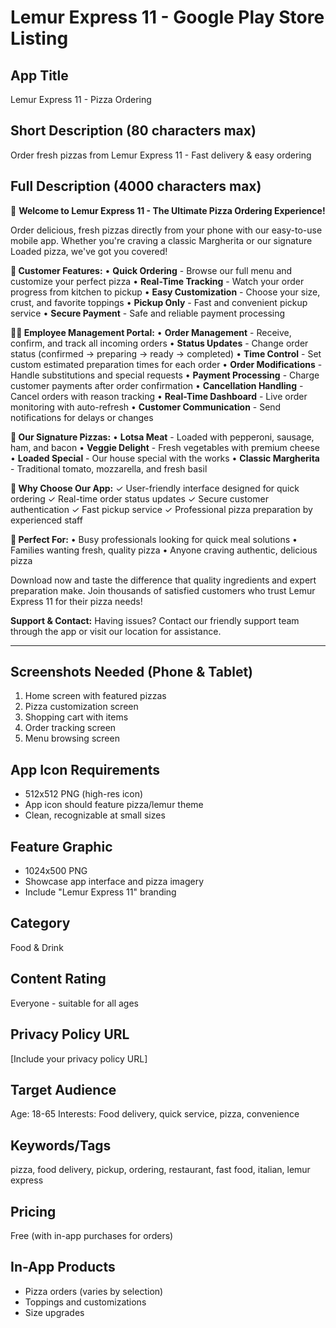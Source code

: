 # Lemur Express 11 - Google Play Store Listing

## App Title
Lemur Express 11 - Pizza Ordering

## Short Description (80 characters max)
Order fresh pizzas from Lemur Express 11 - Fast delivery & easy ordering

## Full Description (4000 characters max)

🍕 **Welcome to Lemur Express 11 - The Ultimate Pizza Ordering Experience!**

Order delicious, fresh pizzas directly from your phone with our easy-to-use mobile app. Whether you're craving a classic Margherita or our signature Loaded pizza, we've got you covered!

**🚀 Customer Features:**
• **Quick Ordering** - Browse our full menu and customize your perfect pizza
• **Real-Time Tracking** - Watch your order progress from kitchen to pickup
• **Easy Customization** - Choose your size, crust, and favorite toppings
• **Pickup Only** - Fast and convenient pickup service
• **Secure Payment** - Safe and reliable payment processing

**👨‍🍳 Employee Management Portal:**
• **Order Management** - Receive, confirm, and track all incoming orders
• **Status Updates** - Change order status (confirmed → preparing → ready → completed)
• **Time Control** - Set custom estimated preparation times for each order
• **Order Modifications** - Handle substitutions and special requests
• **Payment Processing** - Charge customer payments after order confirmation
• **Cancellation Handling** - Cancel orders with reason tracking
• **Real-Time Dashboard** - Live order monitoring with auto-refresh
• **Customer Communication** - Send notifications for delays or changes

**🍕 Our Signature Pizzas:**
• **Lotsa Meat** - Loaded with pepperoni, sausage, ham, and bacon
• **Veggie Delight** - Fresh vegetables with premium cheese
• **Loaded Special** - Our house special with the works
• **Classic Margherita** - Traditional tomato, mozzarella, and fresh basil

**📱 Why Choose Our App:**
✓ User-friendly interface designed for quick ordering
✓ Real-time order status updates
✓ Secure customer authentication
✓ Fast pickup service
✓ Professional pizza preparation by experienced staff

**🎯 Perfect For:**
• Busy professionals looking for quick meal solutions
• Families wanting fresh, quality pizza
• Anyone craving authentic, delicious pizza

Download now and taste the difference that quality ingredients and expert preparation make. Join thousands of satisfied customers who trust Lemur Express 11 for their pizza needs!

**Support & Contact:**
Having issues? Contact our friendly support team through the app or visit our location for assistance.

---

## Screenshots Needed (Phone & Tablet)
1. Home screen with featured pizzas
2. Pizza customization screen
3. Shopping cart with items
4. Order tracking screen
5. Menu browsing screen

## App Icon Requirements
- 512x512 PNG (high-res icon)
- App icon should feature pizza/lemur theme
- Clean, recognizable at small sizes

## Feature Graphic
- 1024x500 PNG
- Showcase app interface and pizza imagery
- Include "Lemur Express 11" branding

## Category
Food & Drink

## Content Rating
Everyone - suitable for all ages

## Privacy Policy URL
[Include your privacy policy URL]

## Target Audience
Age: 18-65
Interests: Food delivery, quick service, pizza, convenience

## Keywords/Tags
pizza, food delivery, pickup, ordering, restaurant, fast food, italian, lemur express

## Pricing
Free (with in-app purchases for orders)

## In-App Products
- Pizza orders (varies by selection)
- Toppings and customizations
- Size upgrades